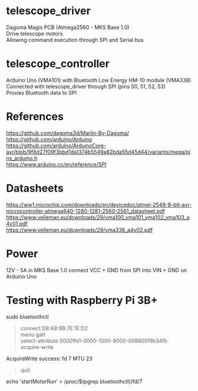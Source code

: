 # telescope_driver
Dagoma Magis PCB (Atmega2560 - MKS Base 1.0) \
Drive telescope motors \
Allowing command execution through SPI and Serial bus

# telescope_controller
Arduino Uno (VMA101) with Bluetooth Low Energy HM-10 module (VMA338) Connected with telescope_driver through SPI (pins 50, 51, 52, 53) \
Proxies Bluetooth data to SPI

# References
https://github.com/dagoma3d/Marlin-By-Dagoma/ \
https://github.com/arduino/Arduino \
https://github.com/arduino/ArduinoCore-avr/blob/9f8d27f09f3bbd1da1374b5549a82bda55d45d44/variants/mega/pins_arduino.h \
https://www.arduino.cc/en/reference/SPI

# Datasheets
https://ww1.microchip.com/downloads/en/devicedoc/atmel-2549-8-bit-avr-microcontroller-atmega640-1280-1281-2560-2561_datasheet.pdf \
https://www.velleman.eu/downloads/29/vma100_vma101_vma102_vma103_a4v01.pdf \
https://www.velleman.eu/downloads/29/vma338_a4v02.pdf

# Power
12V - 5A in MKS Base 1.0
connect VCC + GND from SPI into VIN + GND on Arduino Uno

# Testing with Raspberry Pi 3B+
sudo bluetoothctl
> connect D8:A9:8B:7E:1E:D2 \
> menu gatt \
> select-attribute 0000ffe1-0000-1000-8000-008805f9b34fb \
> acquire-write

AcquireWrite success: fd 7 MTU 23

> quit

echo 'startMotorRun' > /proc/$(pgrep bluetoothctl)/fd/7